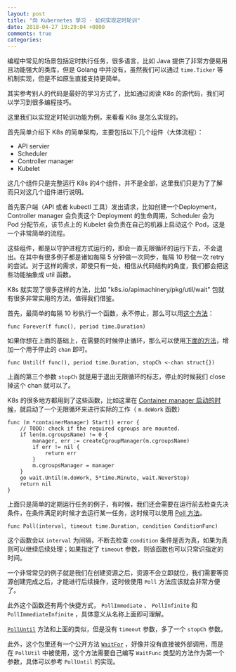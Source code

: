 ```yaml
---
layout: post
title: "向 Kubernetes 学习 - 如何实现定时轮训"
date: 2018-04-27 19:29:04 +0800
comments: true
categories: 
---
```


编程中常见的场景包括定时执行任务，很多语言，比如 Java 提供了非常方便易用且功能强大的类库，但是 Golang 中并没有，虽然我们可以通过 `time.Ticker` 等机制实现，但是不如原生直接支持更简单。

其实参考别人的代码是最好的学习方式了，比如通过阅读 K8s 的源代码，我们可以学习到很多编程技巧。

这里我们以实现定时轮训功能为例，来看看 K8s 是怎么实现的。

首先简单介绍下 K8s 的简单架构，主要包括以下几个组件（大体流程）：

* API servier
* Scheduler
* Controller manager
* Kubelet

这几个组件只是完整运行 K8s 的4个组件，并不是全部，这里我们只是为了了解而只对这几个组件进行说明。

首先客户端（API 或者 kubectl 工具）发出请求，比如创建一个Deployment，Controller manager 会负责这个 Deployment 的生命周期，Scheduler 会为 Pod 分配节点，该节点上的 Kubelet 会负责在自己的机器上启动这个 Pod，这是一个非常简单的流程。

这些组件，都是以守护进程方式运行的，即会一直无限循环的运行下去，不会退出。在其中有很多例子都是诸如每隔 5 分钟做一次同步，每隔 10 秒做一次 retry 的尝试。对于这样的需求，即使只有一处，相信从代码结构的角度，我们都会把这些功能抽象成 util 函数。

K8s 就实现了很多这样的方法，比如 "k8s.io/apimachinery/pkg/util/wait" 包就有很多非常实用的方法，值得我们借鉴。

首先，最简单的每隔 10 秒执行一个函数，永不停止，那么可以用[这个方法](https://github.com/kubernetes/kubernetes/blob/release-1.10/staging/src/k8s.io/apimachinery/pkg/util/wait/wait.go#L78)：

```
func Forever(f func(), period time.Duration)
```

如果你想在上面的基础上，在需要的时候停止循环，那么可以使用[下面的方法](https://github.com/kubernetes/kubernetes/blob/release-1.10/staging/src/k8s.io/apimachinery/pkg/util/wait/wait.go#L87)，增加一个用于停止的 `chan` 即可。

```
func Until(f func(), period time.Duration, stopCh <-chan struct{})
```

上面的第三个参数 `stopCh` 就是用于退出无限循环的标志，停止的时候我们 close 掉这个 chan 就可以了。

K8s 的很多地方都用到了这些函数，比如这里在 [Container manager 启动的时候](https://github.com/kubernetes/kubernetes/blob/release-1.10/pkg/kubelet/dockershim/cm/container_manager_linux.go#L70-L81)，就启动了一个无限循环来进行实际的工作（ `m.doWork` 函数）


```golang
func (m *containerManager) Start() error {
	// TODO: check if the required cgroups are mounted.
	if len(m.cgroupsName) != 0 {
		manager, err := createCgroupManager(m.cgroupsName)
		if err != nil {
			return err
		}
		m.cgroupsManager = manager
	}
	go wait.Until(m.doWork, 5*time.Minute, wait.NeverStop)
	return nil
}
```


上面只是简单的定期运行任务的例子，有时候，我们还会需要在运行前去检查先决条件，在条件满足的时候才去运行某一任务，这时候可以使用 [Poll 方法](https://github.com/kubernetes/kubernetes/blob/release-1.10/staging/src/k8s.io/apimachinery/pkg/util/wait/wait.go#L220)。

```
func Poll(interval, timeout time.Duration, condition ConditionFunc)
```

这个函数会以 `interval` 为间隔，不断去检查 `condition` 条件是否为真，如果为真则可以继续后续处理；如果指定了 `timeout` 参数，则该函数也可以只常识指定的时间。

一个非常常见的例子就是我们在创建资源之后，资源不会立即就位，我们需要等资源创建完成之后，才能进行后续操作，这时候使用 `Poll` 方法应该就会非常方便了。

此外这个函数还有两个快捷方式， `PollImmediate` 、 `PollInfinite` 和 `PollImmediateInfinite` ，具体意义从名称上面即可理解。

[`PollUntil`](https://github.com/kubernetes/kubernetes/blob/release-1.10/staging/src/k8s.io/apimachinery/pkg/util/wait/wait.go#L289) 方法和上面的类似，但是没有 `timeout` 参数，多了一个 `stopCh` 参数。


此外，这个包里还有一个公开方法 [`WaitFor`](https://github.com/kubernetes/kubernetes/blob/release-1.10/staging/src/k8s.io/apimachinery/pkg/util/wait/wait.go#L307) ，好像并没有直接被外部调用，而是在 `PollUtil` 中被使用，这个方法需要自己编写 `WaitFunc` 类型的方法作为第一个参数，具体可以参考 `PollUntil` 的实现。 